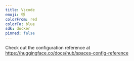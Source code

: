 ```yaml
---
title: Vscode
emoji: 😻
colorFrom: red
colorTo: blue
sdk: docker
pinned: false
---
```


Check out the configuration reference at https://huggingface.co/docs/hub/spaces-config-reference
